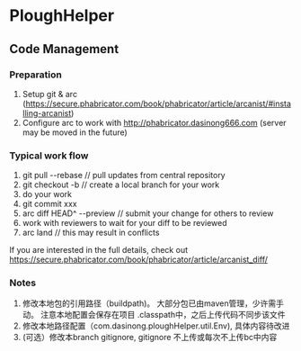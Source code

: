 # PloughHelper
## Code Management

### Preparation
1. Setup git & arc (https://secure.phabricator.com/book/phabricator/article/arcanist/#installing-arcanist)
2. Configure arc to work with http://phabricator.dasinong666.com (server may be moved in the future)

### Typical work flow
1. git pull --rebase // pull updates from central repository
2. git checkout -b <branch> // create a local branch for your work
3. do your work 
4. git commit xxx
5. arc diff HEAD^ --preview // submit your change for others to review
6. work with reviewers to wait for your diff to be reviewed
7. arc land // this may result in conflicts

If you are interested in the full details, check out https://secure.phabricator.com/book/phabricator/article/arcanist_diff/

### Notes
1. 修改本地包的引用路径（buildpath)。 大部分包已由maven管理，少许需手动。
   注意本地配置会保存在项目 .classpath中，之后上传代码不同步该文件
2. 修改本地路径配置（com.dasinong.ploughHelper.util.Env), 具体内容待改进
3. (可选）修改本branch gitignore, gitignore 不上传或每次不上传bc中内容
